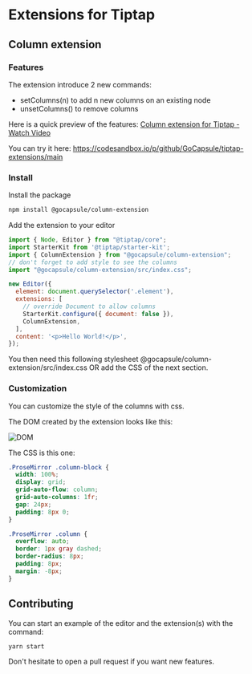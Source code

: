 # Extensions for Tiptap

## Column extension

### Features

The extension introduce 2 new commands:

- setColumns(n) to add n new columns on an existing node
- unsetColumns() to remove columns

Here is a quick preview of the features:
[Column extension for Tiptap - Watch Video](https://www.loom.com/share/019ec6d12dc74334aae7e41fb57eb0a0)

You can try it here:
<https://codesandbox.io/p/github/GoCapsule/tiptap-extensions/main>

### Install

Install the package

```bash
npm install @gocapsule/column-extension
```

Add the extension to your editor

```javascript
import { Node, Editor } from "@tiptap/core";
import StarterKit from '@tiptap/starter-kit';
import { ColumnExtension } from "@gocapsule/column-extension";
// don't forget to add style to see the columns
import "@gocapsule/column-extension/src/index.css";

new Editor({
  element: document.querySelector('.element'),
  extensions: [
    // override Document to allow columns
    StarterKit.configure({ document: false }),
    ColumnExtension,
  ],
  content: '<p>Hello World!</p>',
});
```

You then need this following stylesheet @gocapsule/column-extension/src/index.css OR add the CSS of the next section.

### Customization

You can customize the style of the columns with css.

The DOM created by the extension looks like this:

![DOM](https://user-images.githubusercontent.com/30215564/184996462-b9476b4f-8a99-473d-a0e0-2351fc3d39af.png)

The CSS is this one:

```css
.ProseMirror .column-block {
  width: 100%;
  display: grid;
  grid-auto-flow: column;
  grid-auto-columns: 1fr;
  gap: 24px;
  padding: 8px 0;
}

.ProseMirror .column {
  overflow: auto;
  border: 1px gray dashed;
  border-radius: 8px;
  padding: 8px;
  margin: -8px;
}
```

## Contributing

You can start an example of the editor and the extension(s) with the command:

```bash
yarn start
```

Don't hesitate to open a pull request if you want new features.
